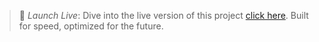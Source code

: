 > 🚀 *Launch Live*: Dive into the live version of this project [click here](https://chaitanya-2305.github.io/Hotel_Management_System_Website/).
>  Built for speed, optimized for the future.
